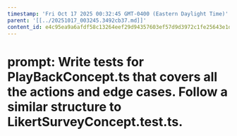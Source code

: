 ```yaml
---
timestamp: 'Fri Oct 17 2025 00:32:45 GMT-0400 (Eastern Daylight Time)'
parent: '[[../20251017_003245.3492cb37.md]]'
content_id: e4c95ea9a6afdf58c13264eef29d94357603ef57d9d3972c1fe25643e1d80db6
---
```


# prompt: Write tests for PlayBackConcept.ts that covers all the actions and edge cases. Follow a similar structure to LikertSurveyConcept.test.ts.
